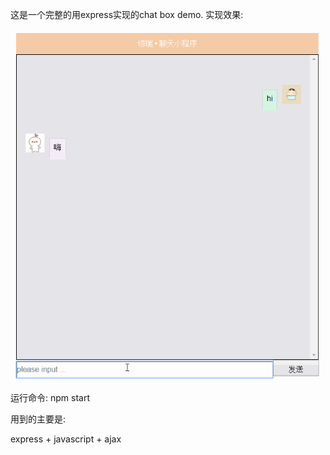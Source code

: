这是一个完整的用express实现的chat box demo. 实现效果: 


![](https://github.com/cherrieg/chat-demo/blob/master/public/images/demo.gif)


运行命令: npm start

用到的主要是:

express + javascript + ajax